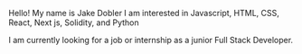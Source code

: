 Hello! My name is Jake Dobler
I am interested in Javascript, HTML, CSS, React, Next js, Solidity, and Python

I am currently looking for a job or internship as a junior Full Stack Developer.
